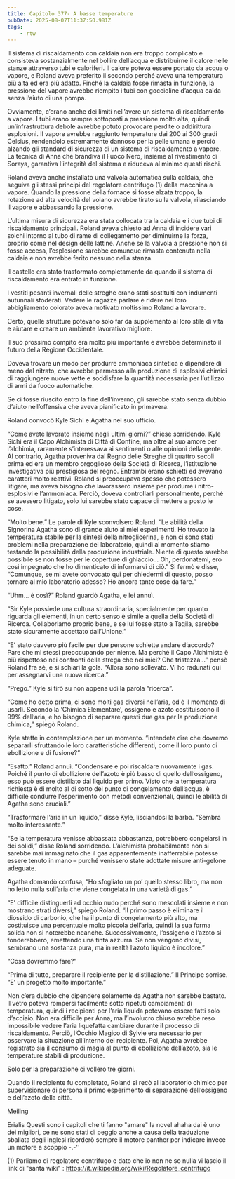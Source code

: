 ```yaml
---
title: Capitolo 377- A basse temperature
pubDate: 2025-08-07T11:37:50.981Z
tags:
    - rtw
---
```











Il sistema di riscaldamento con caldaia non era troppo complicato e consisteva sostanzialmente nel bollire dell’acqua e distribuirne il calore nelle stanze attraverso tubi e caloriferi. Il calore poteva essere portato da acqua o vapore, e Roland aveva preferito il secondo perché aveva una temperatura più alta ed era più adatto. Finché la caldaia fosse rimasta in funzione, la pressione del vapore avrebbe riempito i tubi con goccioline d’acqua calda senza l’aiuto di una pompa.


Ovviamente, c’erano anche dei limiti nell’avere un sistema di riscaldamento a vapore. I tubi erano sempre sottoposti a pressione molto alta, quindi un’infrastruttura debole avrebbe potuto provocare perdite o addirittura esplosioni. Il vapore avrebbe raggiunto temperature dai 200 ai 300 gradi Celsius, rendendolo estremamente dannoso per la pelle umana e perciò alzando gli standard di sicurezza di un sistema di riscaldamento a vapore. La tecnica di Anna che brandiva il Fuoco Nero, insieme al rivestimento di Soraya, garantiva l’integrità del sistema e riduceva al minimo questi rischi.


Roland aveva anche installato una valvola automatica sulla caldaia, che seguiva gli stessi principi del regolatore centrifugo (1) della macchina a vapore. Quando la pressione della fornace si fosse alzata troppo, la rotazione ad alta velocità del volano avrebbe tirato su la valvola, rilasciando il vapore e abbassando la pressione.


L’ultima misura di sicurezza era stata collocata tra la caldaia e i due tubi di riscaldamento principali. Roland aveva chiesto ad Anna di incidere vari solchi intorno al tubo di rame di collegamento per diminuirne la forza, proprio come nel design delle lattine. Anche se la valvola a pressione non si fosse accesa, l’esplosione sarebbe comunque rimasta contenuta nella caldaia e non avrebbe ferito nessuno nella stanza.


Il castello era stato trasformato completamente da quando il sistema di riscaldamento era entrato in funzione.


I vestiti pesanti invernali delle streghe erano stati sostituiti con indumenti autunnali sfoderati. Vedere le ragazze parlare e ridere nel loro abbigliamento colorato aveva motivato moltissimo Roland a lavorare.


Certo, quelle strutture potevano solo far da supplemento al loro stile di vita e aiutare e creare un ambiente lavorativo migliore.


Il suo prossimo compito era molto più importante e avrebbe determinato il futuro della Regione Occidentale.


Doveva trovare un modo per produrre ammoniaca sintetica e dipendere di meno dal nitrato, che avrebbe permesso alla produzione di esplosivi chimici di raggiungere nuove vette e soddisfare la quantità necessaria per l’utilizzo di armi da fuoco automatiche.


Se ci fosse riuscito entro la fine dell’inverno, gli sarebbe stato senza dubbio d’aiuto nell’offensiva che aveva pianificato in primavera.


Roland convocò Kyle Sichi e Agatha nel suo ufficio.


“Come avete lavorato insieme negli ultimi giorni?” chiese sorridendo. Kyle Sichi era il Capo Alchimista di Città di Confine, ma oltre al suo amore per l’alchimia, raramente s’interessava ai sentimenti o alle opinioni della gente. Al contrario, Agatha proveniva dal Regno delle Streghe di quattro secoli prima ed era un membro orgoglioso della Società di Ricerca, l’istituzione investigativa più prestigiosa del regno. Entrambi erano schietti ed avevano caratteri molto reattivi. Roland si preoccupava spesso che potessero litigare, ma aveva bisogno che lavorassero insieme per produrre i nitro-esplosivi e l’ammoniaca. Perciò, doveva controllarli personalmente, perché se avessero litigato, solo lui sarebbe stato capace di mettere a posto le cose.


“Molto bene.” Le parole di Kyle sconvolsero Roland. “Le abilità della Signorina Agatha sono di grande aiuto ai miei esperimenti. Ho trovato la temperatura stabile per la sintesi della nitroglicerina, e non ci sono stati problemi nella preparazione del laboratorio, quindi al momento stiamo testando la possibilità della produzione industriale. Niente di questo sarebbe possibile se non fosse per le coperture di ghiaccio… Oh, perdonatemi, ero così impegnato che ho dimenticato di informarvi di ciò.” Si fermò e disse, “Comunque, se mi avete convocato qui per chiedermi di questo, posso tornare al mio laboratorio adesso? Ho ancora tante cose da fare.”


“Uhm… è così?” Roland guardò Agatha, e lei annuì.


“Sir Kyle possiede una cultura straordinaria, specialmente per quanto riguarda gli elementi, in un certo senso è simile a quella della Società di Ricerca. Collaboriamo proprio bene, e se lui fosse stato a Taqila, sarebbe stato sicuramente accettato dall’Unione.”


“E’ stato davvero più facile per due persone schiette andare d’accordo? Pare che mi stessi preoccupando per niente. Ma perché il Capo Alchimista è più rispettoso nei confronti della strega che nei miei? Che tristezza…” pensò Roland fra sé, e si schiarì la gola. “Allora sono sollevato. Vi ho radunati qui per assegnarvi una nuova ricerca.”


“Prego.” Kyle si tirò su non appena udì la parola “ricerca”.


“Come ho detto prima, ci sono molti gas diversi nell’aria, ed è il momento di usarli. Secondo la ‘Chimica Elementare’, ossigeno e azoto costituiscono il 99% dell’aria, e ho bisogno di separare questi due gas per la produzione chimica,” spiegò Roland.


Kyle stette in contemplazione per un momento. “Intendete dire che dovremo separarli sfruttando le loro caratteristiche differenti, come il loro punto di ebollizione e di fusione?”


“Esatto.” Roland annuì. “Condensare e poi riscaldare nuovamente i gas. Poiché il punto di ebollizione dell’azoto è più basso di quello dell’ossigeno, esso può essere distillato dal liquido per primo. Visto che la temperatura richiesta è di molto al di sotto del punto di congelamento dell’acqua, è difficile condurre l’esperimento con metodi convenzionali, quindi le abilità di Agatha sono cruciali.”


“Trasformare l’aria in un liquido,” disse Kyle, lisciandosi la barba. “Sembra molto interessante.”


“Se la temperatura venisse abbassata abbastanza, potrebbero congelarsi in dei solidi,” disse Roland sorridendo. L’alchimista probabilmente non si sarebbe mai immaginato che il gas apparentemente inafferrabile potesse essere tenuto in mano – purché venissero state adottate misure anti-gelone adeguate.


Agatha domandò confusa, “Ho sfogliato un po’ quello stesso libro, ma non ho letto nulla sull’aria che viene congelata in una varietà di gas.”


“E’ difficile distinguerli ad occhio nudo perché sono mescolati insieme e non mostrano strati diversi,” spiegò Roland. “Il primo passo è eliminare il diossido di carbonio, che ha il punto di congelamento più alto, ma costituisce una percentuale molto piccola dell’aria, quindi la sua forma solida non si noterebbe neanche. Successivamente, l’ossigeno e l’azoto si fonderebbero, emettendo una tinta azzurra. Se non vengono divisi, sembrano una sostanza pura, ma in realtà l’azoto liquido è incolore.”


“Cosa dovremmo fare?”


“Prima di tutto, preparare il recipiente per la distillazione.” Il Principe sorrise. “E’ un progetto molto importante.”


Non c’era dubbio che dipendere solamente da Agatha non sarebbe bastato. Il vetro poteva rompersi facilmente sotto ripetuti cambiamenti di temperatura, quindi i recipienti per l’aria liquida potevano essere fatti solo d’acciaio. Non era difficile per Anna, ma l’involucro chiuso avrebbe reso impossibile vedere l’aria liquefatta cambiare durante il processo di riscaldamento. Perciò, l’Occhio Magico di Sylvie era necessario per osservare la situazione all’interno del recipiente. Poi, Agatha avrebbe registrato sia il consumo di magia al punto di ebollizione dell’azoto, sia le temperature stabili di produzione.


Solo per la preparazione ci vollero tre giorni.


Quando il recipiente fu completato, Roland si recò al laboratorio chimico per supervisionare di persona il primo esperimento di separazione dell’ossigeno e dell’azoto della città.


Meiling










 Erialis Questi sono i capitoli che ti fanno "amare" la novel ahaha dai è uno dei migliori, ce ne sono stati di peggio anche a causa della traduzione sballata degli inglesi ricorderò sempre il motore panther per indicare invece un motore a scoppio -.-''


(1) Parliamo di regolatore centrifugo e dato che io non ne so nulla vi lascio il link di "santa wiki" :  https://it.wikipedia.org/wiki/Regolatore_centrifugo 
                                


                                



